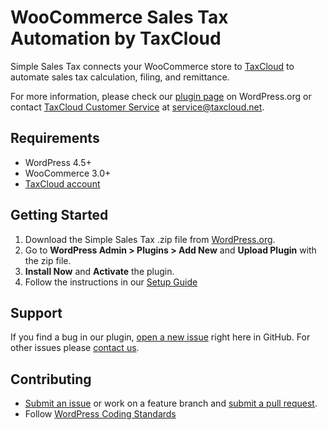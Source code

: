 # WooCommerce Sales Tax Automation by TaxCloud

Simple Sales Tax connects your WooCommerce store to [TaxCloud](https://taxcloud.com) to automate sales tax calculation, filing, and remittance.

For more information, please check our [plugin page](https://wordpress.org/plugins/simplesalestax/) on WordPress.org or contact [TaxCloud Customer Service](https://taxcloud.com/support) at service@taxcloud.net.

## Requirements

- WordPress 4.5+
- WooCommerce 3.0+
- [TaxCloud account](https://taxcloud.com/go/get-started/)

## Getting Started

1. Download the Simple Sales Tax .zip file from [WordPress.org](https://wordpress.org/plugins/simplesalestax/).
2. Go to **WordPress Admin > Plugins > Add New** and **Upload Plugin** with the zip file.
3. **Install Now** and **Activate** the plugin.
4. Follow the instructions in our [Setup Guide](https://taxcloud.com/support/woocommerce-setup-guide)

## Support

If you find a bug in our plugin, [open a new issue](https://github.com/bporcelli/simplesalestax/issues/new) right here in GitHub. For other issues please [contact us](https://taxcloud.com/contact).

## Contributing

* [Submit an issue](https://github.com/bporcelli/simplesalestax/issues/new) or work on a feature branch and [submit a pull request](https://github.com/bporcelli/simplesalestax/compare).
* Follow [WordPress Coding Standards](http://codex.wordpress.org/WordPress_Coding_Standards)
